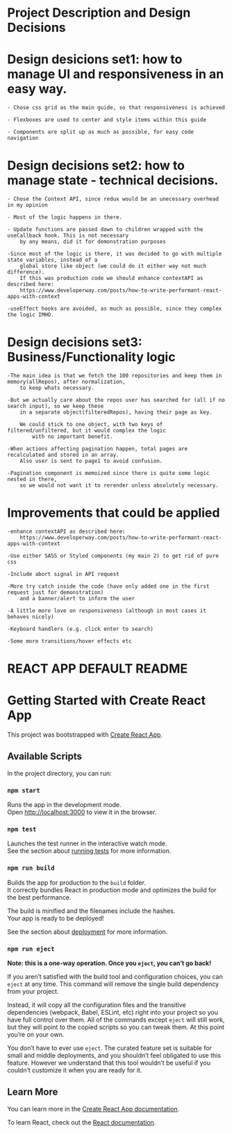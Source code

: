 # Project Description and Design Decisions

# Design desicions set1: how to manage UI and responsiveness in an easy way.
	- Chose css grid as the main guide, so that responsiveness is achieved
	
	- Flexboxes are used to center and style items within this guide
	
	- Components are split up as much as possible, for easy code navigation

# Design decisions set2: how to manage state - technical decisions.
	- Chose the Context API, since redux would be an unecessary overhead in my opinion
	
	- Most of the logic happens in there. 
	
	- Update functions are passed down to children wrapped with the useCallback hook. This is not necessary 
		by any means, did it for demonstration purposes
		
	-Since most of the logic is there, it was decided to go with multiple state variables, instead of a 
		global store like object (we could do it either way not much difference). 
		If this was production code we should enhance contextAPI as described here: 
		https://www.developerway.com/posts/how-to-write-performant-react-apps-with-context
		
	-useEffect hooks are avoided, as much as possible, since they complex the logic IMHO.

# Design decisions set3: Business/Functionality logic
	-The main idea is that we fetch the 100 repositories and keep them in memory(allRepos), after normalization, 
		to keep whats necessary.
		
	-But we actually care about the repos user has searched for (all if no search input), so we keep these 
		in a separate object(filteredRepos), having their page as key.
		
		We could stick to one object, with two keys of filtered/unfiltered, but it would complex the logic 
			with no important benefit.
			
	-When actions affecting pagination happen, total pages are recalculated and stored in an array. 
		Also user is sent to page1 to avoid confusion.
		
	-Pagination component is memoized since there is quite some logic nested in there, 
		so we would not want it to rerender unless absolutely necessary.

# Improvements that could be applied
	-enhance contextAPI as described here: 
		https://www.developerway.com/posts/how-to-write-performant-react-apps-with-context
	
	-Use either SASS or Styled components (my main 2) to get rid of pure css
	
	-Include abort signal in API request
	
	-More try catch inside the code (have only added one in the first request just for demonstration) 
		and a banner/alert to inform the user
		
	-A little more love on responsiveness (although in most cases it behaves nicely)
	
	-Keyboard handlers (e.g. click enter to search)
	
	-Some more transitions/hover effects etc
	
# REACT APP DEFAULT README


# Getting Started with Create React App

This project was bootstrapped with [Create React App](https://github.com/facebook/create-react-app).

## Available Scripts

In the project directory, you can run:

### `npm start`

Runs the app in the development mode.\
Open [http://localhost:3000](http://localhost:3000) to view it in the browser.

### `npm test`

Launches the test runner in the interactive watch mode.\
See the section about [running tests](https://facebook.github.io/create-react-app/docs/running-tests) for more information.

### `npm run build`

Builds the app for production to the `build` folder.\
It correctly bundles React in production mode and optimizes the build for the best performance.

The build is minified and the filenames include the hashes.\
Your app is ready to be deployed!

See the section about [deployment](https://facebook.github.io/create-react-app/docs/deployment) for more information.

### `npm run eject`

**Note: this is a one-way operation. Once you `eject`, you can’t go back!**

If you aren’t satisfied with the build tool and configuration choices, you can `eject` at any time. This command will remove the single build dependency from your project.

Instead, it will copy all the configuration files and the transitive dependencies (webpack, Babel, ESLint, etc) right into your project so you have full control over them. All of the commands except `eject` will still work, but they will point to the copied scripts so you can tweak them. At this point you’re on your own.

You don’t have to ever use `eject`. The curated feature set is suitable for small and middle deployments, and you shouldn’t feel obligated to use this feature. However we understand that this tool wouldn’t be useful if you couldn’t customize it when you are ready for it.

## Learn More

You can learn more in the [Create React App documentation](https://facebook.github.io/create-react-app/docs/getting-started).

To learn React, check out the [React documentation](https://reactjs.org/).
